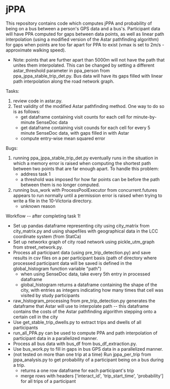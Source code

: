 # jPPA

This repository contains code which computes jPPA and probability of being on a bus between a person's GPS data and a bus's.
Participant data will have PPA computed for gaps between data points, as well as linear path interpolation (using a modified version of the Astar pathfinding algorithm) for gaps when points are too far apart for PPA to exist (vmax is set to 2m/s - approximate walking speed). 
- Note: points that are further apart than 5000m will not have the path that unites them interpolated. This can be changed by setting a different astar_threshold parameter in ppa_person from ppa_jppa_stable_trip_det.py.
Bus data will have its gaps filled with linear path interpolation along the road network graph.

Tasks:
1. review code in astar.py.
2. Test validity of the modified Astar pathfinding method. One way to do so is as follows:
	- get dataframe containing visit counts for each cell for minute-by-minute SenseDoc data
	- get dataframe containing visit counds for each cell for every 5 minute SenseDoc data, with gaps filled in with Astar
	- compute entry-wise mean squared error

Bugs:
1. running ppa_jppa_stable_trip_det.py eventually runs in the situation in which a memory error is raised when computing the shortest path between two points that are far enough apart. To handle this problem:
	- address task 1
	- a threshold was imposed for how far points can be before the path between them is no longer computed.
2. running bus_work with ProcessPoolExecutor from concurrent.futures appears to run normally until a permission error is raised when trying to write a file in the 10-Victoria directory. 
	- unknown reason

Workflow -- after completing task 1!
- Set up pandas dataframe representing city using city_matrix from city_matrix.py and using shapefiles with geographical data in the LCC coordinate system (from StatCa)
- Set up networkx graph of city road network using pickle_utm_graph from street_network.py.
- Process all participant data (using pre_trip_detection.py) and save results in csv files on a per participant basis (path of directory where processed participant data will be saved is defined in the global_histogram function variable "path")
	- when using SenseDoc data, take every 5th entry in processed dataframe
	- global_histogram returns a dataframe containing the shape of the city, with entries as integers indicating how many times that cell was visited by study participants
- raw_histogram_processing from pre_trip_detection.py generates the dataframe that Astar will use to interpolate path -- this dataframe contains the costs of the Astar pathfinding algorithm stepping onto a certain cell in the city
- Use get_stable_trip_dwells.py to extract trips and dwells of all participants
- run_all_PPA.py can be used to compute PPA and path interpolation of participant data in a parallelized manner.
- Process all bus data with bus_df from bus_df_extraction.py.
- Use bus_work.py to fill in gaps in bus GPS data in a parallelized manner.
- (not tested on more than one trip at a time) Run jppa_per_trip from jppa_analysis.py to get probability of a participant being on a bus during a trip.
	- returns a one row dataframe for each participant's trip
	- merge rows with headers ['interact_id', 'trip_start_time', 'probability'] for all trips of a participant

